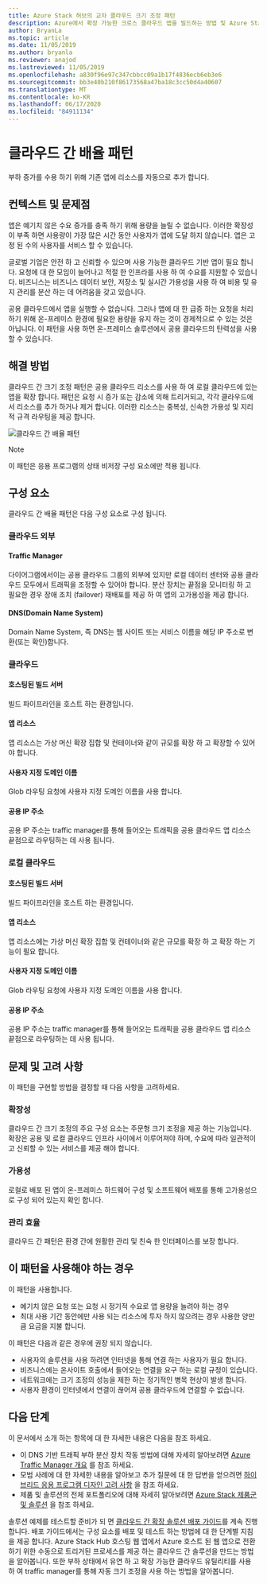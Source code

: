 ```yaml
---
title: Azure Stack 허브의 교차 클라우드 크기 조정 패턴
description: Azure에서 확장 가능한 크로스 클라우드 앱을 빌드하는 방법 및 Azure Stack 허브에 대해 알아봅니다.
author: BryanLa
ms.topic: article
ms.date: 11/05/2019
ms.author: bryanla
ms.reviewer: anajod
ms.lastreviewed: 11/05/2019
ms.openlocfilehash: a830f96e97c347cbbcc09a1b17f4836ecb6eb3e6
ms.sourcegitcommit: bb3e40b210f86173568a47ba18c3cc50d4a40607
ms.translationtype: MT
ms.contentlocale: ko-KR
ms.lasthandoff: 06/17/2020
ms.locfileid: "84911134"
---
```

# <a name="cross-cloud-scaling-pattern"></a>클라우드 간 배율 패턴

부하 증가를 수용 하기 위해 기존 앱에 리소스를 자동으로 추가 합니다.

## <a name="context-and-problem"></a>컨텍스트 및 문제점

앱은 예기치 않은 수요 증가를 충족 하기 위해 용량을 늘릴 수 없습니다. 이러한 확장성이 부족 하면 사용량이 가장 많은 시간 동안 사용자가 앱에 도달 하지 않습니다. 앱은 고정 된 수의 사용자를 서비스 할 수 있습니다.

글로벌 기업은 안전 하 고 신뢰할 수 있으며 사용 가능한 클라우드 기반 앱이 필요 합니다. 요청에 대 한 모임이 늘어나고 적절 한 인프라를 사용 하 여 수요를 지원할 수 있습니다. 비즈니스는 비즈니스 데이터 보안, 저장소 및 실시간 가용성을 사용 하 여 비용 및 유지 관리를 분산 하는 데 어려움을 갖고 있습니다.

공용 클라우드에서 앱을 실행할 수 없습니다. 그러나 앱에 대 한 급증 하는 요청을 처리 하기 위해 온-프레미스 환경에 필요한 용량을 유지 하는 것이 경제적으로 수 있는 것은 아닙니다. 이 패턴을 사용 하면 온-프레미스 솔루션에서 공용 클라우드의 탄력성을 사용할 수 있습니다.

## <a name="solution"></a>해결 방법

클라우드 간 크기 조정 패턴은 공용 클라우드 리소스를 사용 하 여 로컬 클라우드에 있는 앱을 확장 합니다. 패턴은 요청 시 증가 또는 감소에 의해 트리거되고, 각각 클라우드에서 리소스를 추가 하거나 제거 합니다. 이러한 리소스는 중복성, 신속한 가용성 및 지리적 규격 라우팅을 제공 합니다.

![클라우드 간 배율 패턴](media/pattern-cross-cloud-scale/cross-cloud-scaling.png)

> [!NOTE]
> 이 패턴은 응용 프로그램의 상태 비저장 구성 요소에만 적용 됩니다.

## <a name="components"></a>구성 요소

클라우드 간 배율 패턴은 다음 구성 요소로 구성 됩니다.

### <a name="outside-the-cloud"></a>클라우드 외부

#### <a name="traffic-manager"></a>Traffic Manager

다이어그램에서이는 공용 클라우드 그룹의 외부에 있지만 로컬 데이터 센터와 공용 클라우드 모두에서 트래픽을 조정할 수 있어야 합니다. 분산 장치는 끝점을 모니터링 하 고 필요한 경우 장애 조치 (failover) 재배포를 제공 하 여 앱의 고가용성을 제공 합니다.

#### <a name="domain-name-system-dns"></a>DNS(Domain Name System)

Domain Name System, 즉 DNS는 웹 사이트 또는 서비스 이름을 해당 IP 주소로 변환(또는 확인)합니다.

### <a name="cloud"></a>클라우드

#### <a name="hosted-build-server"></a>호스팅된 빌드 서버

빌드 파이프라인을 호스트 하는 환경입니다.

#### <a name="app-resources"></a>앱 리소스

앱 리소스는 가상 머신 확장 집합 및 컨테이너와 같이 규모를 확장 하 고 확장할 수 있어야 합니다.

#### <a name="custom-domain-name"></a>사용자 지정 도메인 이름

Glob 라우팅 요청에 사용자 지정 도메인 이름을 사용 합니다.

#### <a name="public-ip-addresses"></a>공용 IP 주소

공용 IP 주소는 traffic manager를 통해 들어오는 트래픽을 공용 클라우드 앱 리소스 끝점으로 라우팅하는 데 사용 됩니다.  

### <a name="local-cloud"></a>로컬 클라우드

#### <a name="hosted-build-server"></a>호스팅된 빌드 서버

빌드 파이프라인을 호스트 하는 환경입니다.

#### <a name="app-resources"></a>앱 리소스

앱 리소스에는 가상 머신 확장 집합 및 컨테이너와 같은 규모를 확장 하 고 확장 하는 기능이 필요 합니다.

#### <a name="custom-domain-name"></a>사용자 지정 도메인 이름

Glob 라우팅 요청에 사용자 지정 도메인 이름을 사용 합니다.

#### <a name="public-ip-addresses"></a>공용 IP 주소

공용 IP 주소는 traffic manager를 통해 들어오는 트래픽을 공용 클라우드 앱 리소스 끝점으로 라우팅하는 데 사용 됩니다.

## <a name="issues-and-considerations"></a>문제 및 고려 사항

이 패턴을 구현할 방법을 결정할 때 다음 사항을 고려하세요.

### <a name="scalability"></a>확장성

클라우드 간 크기 조정의 주요 구성 요소는 주문형 크기 조정을 제공 하는 기능입니다. 확장은 공용 및 로컬 클라우드 인프라 사이에서 이루어져야 하며, 수요에 따라 일관적이 고 신뢰할 수 있는 서비스를 제공 해야 합니다.

### <a name="availability"></a>가용성

로컬로 배포 된 앱이 온-프레미스 하드웨어 구성 및 소프트웨어 배포를 통해 고가용성으로 구성 되어 있는지 확인 합니다.

### <a name="manageability"></a>관리 효율

클라우드 간 패턴은 환경 간에 원활한 관리 및 친숙 한 인터페이스를 보장 합니다.

## <a name="when-to-use-this-pattern"></a>이 패턴을 사용해야 하는 경우

이 패턴을 사용합니다.

- 예기치 않은 요청 또는 요청 시 정기적 수요로 앱 용량을 늘려야 하는 경우
- 최대 사용 기간 동안에만 사용 되는 리소스에 투자 하지 않으려는 경우 사용한 양만큼 요금을 지불 합니다.

이 패턴은 다음과 같은 경우에 권장 되지 않습니다.

- 사용자의 솔루션을 사용 하려면 인터넷을 통해 연결 하는 사용자가 필요 합니다.
- 비즈니스에는 온사이트 호출에서 들어오는 연결을 요구 하는 로컬 규정이 있습니다.
- 네트워크에는 크기 조정의 성능을 제한 하는 정기적인 병목 현상이 발생 합니다.
- 사용자 환경이 인터넷에서 연결이 끊어져 공용 클라우드에 연결할 수 없습니다.

## <a name="next-steps"></a>다음 단계

이 문서에서 소개 하는 항목에 대 한 자세한 내용은 다음을 참조 하세요.

- 이 DNS 기반 트래픽 부하 분산 장치 작동 방법에 대해 자세히 알아보려면 [Azure Traffic Manager 개요](/azure/traffic-manager/traffic-manager-overview) 를 참조 하세요.
- 모범 사례에 대 한 자세한 내용을 알아보고 추가 질문에 대 한 답변을 얻으려면 [하이브리드 응용 프로그램 디자인 고려 사항](overview-app-design-considerations.md) 을 참조 하세요.
- 제품 및 솔루션의 전체 포트폴리오에 대해 자세히 알아보려면 [Azure Stack 제품군 및 솔루션](/azure-stack) 을 참조 하세요.

솔루션 예제를 테스트할 준비가 되 면 [클라우드 간 확장 솔루션 배포 가이드](solution-deployment-guide-cross-cloud-scaling.md)를 계속 진행 합니다. 배포 가이드에서는 구성 요소를 배포 및 테스트 하는 방법에 대 한 단계별 지침을 제공 합니다. Azure Stack Hub 호스팅 웹 앱에서 Azure 호스트 된 웹 앱으로 전환 하기 위한 수동으로 트리거된 프로세스를 제공 하는 클라우드 간 솔루션을 만드는 방법을 알아봅니다. 또한 부하 상태에서 유연 하 고 확장 가능한 클라우드 유틸리티를 사용 하 여 traffic manager를 통해 자동 크기 조정을 사용 하는 방법을 알아봅니다.
